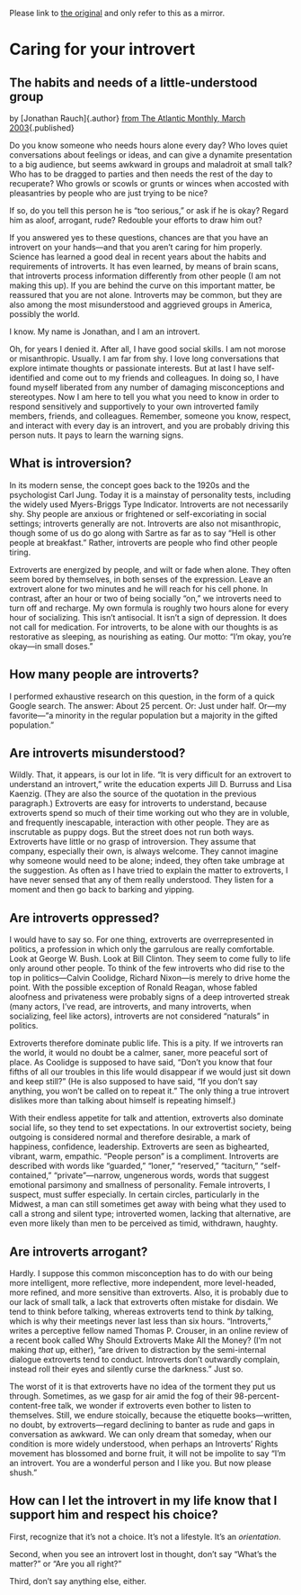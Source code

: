 Please link to [the original](http://www.theatlantic.com/issues/2003/03/rauch.htm)
and only refer to this as a mirror.

Caring for your introvert
=========================

The habits and needs of a little-understood group
-------------------------------------------------

by [Jonathan Rauch]{.author}
[from The Atlantic Monthly, March 2003](http://www.theatlantic.com/issues/2003/03/rauch.htm){.published}

Do you know someone who needs hours alone every day? Who loves quiet
conversations about feelings or ideas, and can give a dynamite
presentation to a big audience, but seems awkward in groups and
maladroit at small talk? Who has to be dragged to parties and then needs
the rest of the day to recuperate? Who growls or scowls or grunts or
winces when accosted with pleasantries by people who are just trying to
be nice?

If so, do you tell this person he is “too serious,” or ask if he is
okay? Regard him as aloof, arrogant, rude? Redouble your efforts to draw
him out?

If you answered yes to these questions, chances are that you have an
introvert on your hands—and that you aren’t caring for him properly.
Science has learned a good deal in recent years about the habits and
requirements of introverts. It has even learned, by means of brain
scans, that introverts process information differently from other people
(I am not making this up). If you are behind the curve on this important
matter, be reassured that you are not alone. Introverts may be common,
but they are also among the most misunderstood and aggrieved groups in
America, possibly the world.

I know. My name is Jonathan, and I am an introvert.

Oh, for years I denied it. After all, I have good social skills. I am
not morose or misanthropic. Usually. I am far from shy. I love long
conversations that explore intimate thoughts or passionate interests.
But at last I have self-identified and come out to my friends and
colleagues. In doing so, I have found myself liberated from any number
of damaging misconceptions and stereotypes. Now I am here to tell you
what you need to know in order to respond sensitively and supportively
to your own introverted family members, friends, and colleagues.
Remember, someone you know, respect, and interact with every day is an
introvert, and you are probably driving this person nuts. It pays to
learn the warning signs.

What is introversion?
---------------------

In its modern sense, the concept goes back to the 1920s and the
psychologist Carl Jung. Today it is a mainstay of personality tests,
including the widely used Myers-Briggs Type Indicator. Introverts are
not necessarily shy. Shy people are anxious or frightened or
self-excoriating in social settings; introverts generally are not.
Introverts are also not misanthropic, though some of us do go along with
Sartre as far as to say “Hell is other people at breakfast.” Rather,
introverts are people who find other people tiring.

Extroverts are energized by people, and wilt or fade when alone. They
often seem bored by themselves, in both senses of the expression. Leave
an extrovert alone for two minutes and he will reach for his cell phone.
In contrast, after an hour or two of being socially “on,” we introverts
need to turn off and recharge. My own formula is roughly two hours alone
for every hour of socializing. This isn’t antisocial. It isn’t a sign of
depression. It does not call for medication. For introverts, to be alone
with our thoughts is as restorative as sleeping, as nourishing as
eating. Our motto: “I’m okay, you’re okay—in small doses.”

How many people are introverts?
-------------------------------

I performed exhaustive research on this question, in the form of a quick
Google search. The answer: About 25 percent. Or: Just under half. Or—my
favorite—“a minority in the regular population but a majority in the
gifted population.”

Are introverts misunderstood?
-----------------------------

Wildly. That, it appears, is our lot in life. “It is very difficult for
an extrovert to understand an introvert,” write the education experts
Jill D. Burruss and Lisa Kaenzig. (They are also the source of the
quotation in the previous paragraph.) Extroverts are easy for introverts
to understand, because extroverts spend so much of their time working
out who they are in voluble, and frequently inescapable, interaction
with other people. They are as inscrutable as puppy dogs. But the street
does not run both ways. Extroverts have little or no grasp of
introversion. They assume that company, especially their own, is always
welcome. They cannot imagine why someone would need to be alone; indeed,
they often take umbrage at the suggestion. As often as I have tried to
explain the matter to extroverts, I have never sensed that any of them
really understood. They listen for a moment and then go back to barking
and yipping.

Are introverts oppressed?
-------------------------

I would have to say so. For one thing, extroverts are overrepresented in
politics, a profession in which only the garrulous are really
comfortable. Look at George W. Bush. Look at Bill Clinton. They seem to
come fully to life only around other people. To think of the few
introverts who did rise to the top in politics—Calvin Coolidge, Richard
Nixon—is merely to drive home the point. With the possible exception of
Ronald Reagan, whose fabled aloofness and privateness were probably
signs of a deep introverted streak (many actors, I’ve read, are
introverts, and many introverts, when socializing, feel like actors),
introverts are not considered “naturals” in politics.

Extroverts therefore dominate public life. This is a pity. If we
introverts ran the world, it would no doubt be a calmer, saner, more
peaceful sort of place. As Coolidge is supposed to have said, “Don’t you
know that four fifths of all our troubles in this life would disappear
if we would just sit down and keep still?” (He is also supposed to have
said, “If you don’t say anything, you won’t be called on to repeat it.”
The only thing a true introvert dislikes more than talking about himself
is repeating himself.)

With their endless appetite for talk and attention, extroverts also
dominate social life, so they tend to set expectations. In our
extrovertist society, being outgoing is considered normal and therefore
desirable, a mark of happiness, confidence, leadership. Extroverts are
seen as bighearted, vibrant, warm, empathic. “People person” is a
compliment. Introverts are described with words like “guarded,” “loner,”
“reserved,” “taciturn,” “self-contained,” “private”—narrow, ungenerous
words, words that suggest emotional parsimony and smallness of
personality. Female introverts, I suspect, must suffer especially. In
certain circles, particularly in the Midwest, a man can still sometimes
get away with being what they used to call a strong and silent type;
introverted women, lacking that alternative, are even more likely than
men to be perceived as timid, withdrawn, haughty.

Are introverts arrogant?
------------------------

Hardly. I suppose this common misconception has to do with our being
more intelligent, more reflective, more independent, more level-headed,
more refined, and more sensitive than extroverts. Also, it is probably
due to our lack of small talk, a lack that extroverts often mistake for
disdain. We tend to think before talking, whereas extroverts tend to
think *by* talking, which is why their meetings never last less than six
hours. “Introverts,” writes a perceptive fellow named Thomas P. Crouser,
in an online review of a recent book called Why Should Extroverts Make
All the Money? (I’m not making *that* up, either), “are driven to
distraction by the semi-internal dialogue extroverts tend to conduct.
Introverts don’t outwardly complain, instead roll their eyes and
silently curse the darkness.” Just so.

The worst of it is that extroverts have no idea of the torment they put
us through. Sometimes, as we gasp for air amid the fog of their
98-percent-content-free talk, we wonder if extroverts even bother to
listen to themselves. Still, we endure stoically, because the etiquette
books—written, no doubt, by extroverts—regard declining to banter as
rude and gaps in conversation as awkward. We can only dream that
someday, when our condition is more widely understood, when perhaps an
Introverts’ Rights movement has blossomed and borne fruit, it will not
be impolite to say “I’m an introvert. You are a wonderful person and I
like you. But now please shush.”

How can I let the introvert in my life know that I support him and respect his choice?
--------------------------------------------------------------------------------------

First, recognize that it’s not a choice. It’s not a lifestyle. It’s an
*orientation*.

Second, when you see an introvert lost in thought, don’t say “What’s the
matter?” or “Are you all right?”

Third, don’t say anything else, either.
